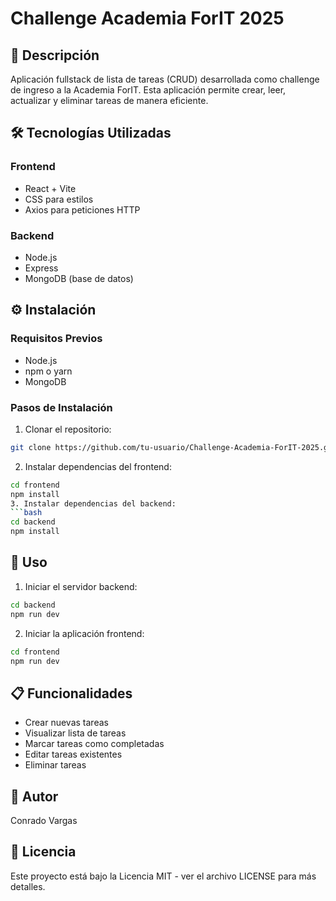 # Challenge Academia ForIT 2025

## 📝 Descripción
Aplicación fullstack de lista de tareas (CRUD) desarrollada como challenge de ingreso a la Academia ForIT. Esta aplicación permite crear, leer, actualizar y eliminar tareas de manera eficiente.

## 🛠️ Tecnologías Utilizadas
### Frontend
- React + Vite
- CSS para estilos
- Axios para peticiones HTTP

### Backend
- Node.js
- Express
- MongoDB (base de datos)

## ⚙️ Instalación

### Requisitos Previos
- Node.js
- npm o yarn
- MongoDB

### Pasos de Instalación

1. Clonar el repositorio:
```bash
git clone https://github.com/tu-usuario/Challenge-Academia-ForIT-2025.git
```
2. Instalar dependencias del frontend:
```bash
cd frontend
npm install
3. Instalar dependencias del backend:
```bash
cd backend
npm install
```

## 🚀 Uso
1. Iniciar el servidor backend:
```bash
cd backend
npm run dev
```
2. Iniciar la aplicación frontend:
```bash
cd frontend
npm run dev
```

## 📋 Funcionalidades
- Crear nuevas tareas
- Visualizar lista de tareas
- Marcar tareas como completadas
- Editar tareas existentes
- Eliminar tareas
  
## 👤 Autor
Conrado Vargas
## 📄 Licencia
Este proyecto está bajo la Licencia MIT - ver el archivo LICENSE para más detalles.
   
